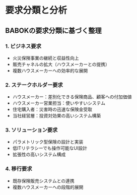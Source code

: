 # 要求分類と分析

## BABOKの要求分類に基づく整理

### 1. ビジネス要求
- 火災保険事業の継続と収益性向上
- 販売チャネルの拡大（ハウスメーカーとの提携）
- 複数ハウスメーカーへの効率的な展開

### 2. ステークホルダー要求
- ハウスメーカー：差別化できる保険商品、顧客への付加価値
- ハウスメーカー営業担当：使いやすいシステム
- 住宅購入者：災害時の迅速な保険金受取
- 当社経営層：投資対効果の高いシステム構築

### 3. ソリューション要求
- パラメトリック型保険の設計と実装
- 低ITリテラシーでも操作可能なUI設計
- 拡張性の高いシステム構成

### 4. 移行要求
- 既存保険販売システムとの連携
- 複数ハウスメーカーへの段階的展開